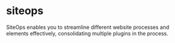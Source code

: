 # siteops
SiteOps enables you to streamline different website processes and elements effectively, consolidating multiple plugins in the process.
